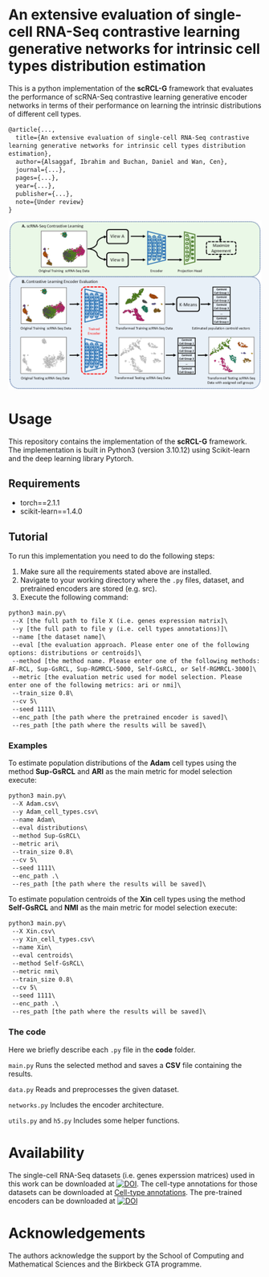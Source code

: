 # An extensive evaluation of single-cell RNA-Seq contrastive learning generative networks for intrinsic cell types distribution estimation
This is a python implementation of the **scRCL-G** framework that evaluates the performance of scRNA-Seq contrastive learning generative encoder networks in terms of their performance on learning the intrinsic distributions of different cell types.
```
@article{...,
  title={An extensive evaluation of single-cell RNA-Seq contrastive learning generative networks for intrinsic cell types distribution estimation},
  author={Alsaggaf, Ibrahim and Buchan, Daniel and Wan, Cen},
  journal={...},
  pages={...},
  year={...},
  publisher={...},
  note={Under review}
}
```

<p align="center">
  <img src="images/Flowchart.png" width="700" title="scRCL-G flow-chart">
</p>


# Usage
This repository contains the implementation of the **scRCL-G** framework. The implementation is built in Python3 (version 3.10.12) using Scikit-learn and the deep learning library Pytorch. 

## Requirements
- torch==2.1.1
- scikit-learn==1.4.0

## Tutorial
To run this implementation you need to do the following steps:
1. Make sure all the requirements stated above are installed.
2. Navigate to your working directory where the `.py` files, dataset, and pretrained encoders are stored (e.g. src).
3. Execute the following command:

```
python3 main.py\
 --X [the full path to file X (i.e. genes expression matrix]\
 --y [the full path to file y (i.e. cell types annotations)]\
 --name [the dataset name]\
 --eval [the evaluation approach. Please enter one of the following options: distributions or centroids]\
 --method [the method name. Please enter one of the following methods: AF-RCL, Sup-GsRCL, Sup-RGMRCL-5000, Self-GsRCL, or Self-RGMRCL-3000]\
 --metric [the evaluation metric used for model selection. Please enter one of the following metrics: ari or nmi]\
 --train_size 0.8\
 --cv 5\
 --seed 1111\
 --enc_path [the path where the pretrained encoder is saved]\
 --res_path [the path where the results will be saved]\
```

### Examples
To estimate population distributions of the **Adam** cell types using the method **Sup-GsRCL** and **ARI** as the main metric for model selection execute:
```
python3 main.py\
 --X Adam.csv\
 --y Adam_cell_types.csv\
 --name Adam\
 --eval distributions\
 --method Sup-GsRCL\
 --metric ari\
 --train_size 0.8\
 --cv 5\
 --seed 1111\
 --enc_path .\
 --res_path [the path where the results will be saved]\
```

To estimate population centroids of the **Xin** cell types using the method **Self-GsRCL** and **NMI** as the main metric for model selection execute:
```
python3 main.py\
 --X Xin.csv\
 --y Xin_cell_types.csv\
 --name Xin\
 --eval centroids\
 --method Self-GsRCL\
 --metric nmi\
 --train_size 0.8\
 --cv 5\
 --seed 1111\
 --enc_path .\
 --res_path [the path where the results will be saved]\
```

### The code
Here we briefly describe each `.py` file in the **code** folder.

`main.py` Runs the selected method and saves a **CSV** file containing the results.

`data.py` Reads and preprocesses the given dataset.

`networks.py` Includes the encoder architecture.

`utils.py` and `h5.py` Includes some helper functions.

# Availability
The single-cell RNA-Seq datasets (i.e. genes experssion matrices) used in this work can be downloaded at [![DOI](https://zenodo.org/badge/DOI/10.5281/zenodo.8087611.svg)](https://doi.org/10.5281/zenodo.8087611). The cell-type annotations for those datasets can be downloaded at [Cell-type annotations](https://github.com/ibrahimsaggaf/AFRCL/tree/main/Cell-type%20annotations). The pre-trained encoders can be downloaded at [![DOI](https://zenodo.org/badge/DOI/10.5281/zenodo.16955668.svg)](https://doi.org/10.5281/zenodo.16955668)

# Acknowledgements
The authors acknowledge the support by the School of Computing and Mathematical Sciences and the Birkbeck GTA programme.

